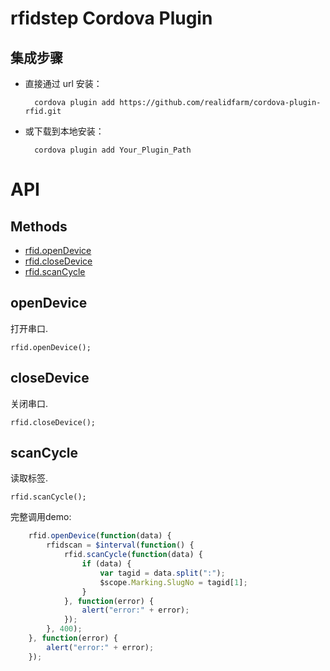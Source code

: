 # rfidstep Cordova Plugin

## 集成步骤

- 直接通过 url 安装：

        cordova plugin add https://github.com/realidfarm/cordova-plugin-rfid.git

- 或下载到本地安装：

        cordova plugin add Your_Plugin_Path

# API

## Methods

- [rfid.openDevice](#openDevice)
- [rfid.closeDevice](#closeDevice)
- [rfid.scanCycle](#scanCycle)

## openDevice

打开串口.

    rfid.openDevice();

## closeDevice

关闭串口.

    rfid.closeDevice();

## scanCycle

读取标签.

    rfid.scanCycle();


完整调用demo:
```js
    rfid.openDevice(function(data) {
        rfidscan = $interval(function() {
            rfid.scanCycle(function(data) {
                if (data) {
                    var tagid = data.split(":");
                    $scope.Marking.SlugNo = tagid[1];
                }
            }, function(error) {
                alert("error:" + error);
            });
        }, 400);
    }, function(error) {
        alert("error:" + error);
    });
```